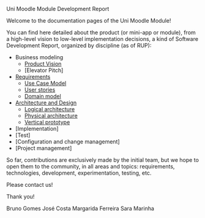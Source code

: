 Uni Moodle Module Development Report

Welcome to the documentation pages of the Uni Moodle Module!

You can find here detailed about the product (or mini-app or module), from a high-level vision to low-level implementation decisions, a kind of Software Development Report, organized by discipline (as of RUP):

* Business modeling 
  * [Product Vision](https://github.com/LEIC-ES-2021-22/3LEIC05T1/blob/main/docs/ProductVision.md)
  * [Elevator Pitch]
* [Requirements](https://github.com/LEIC-ES-2021-22/3LEIC05T1/blob/main/docs/requirements.md)
  * [Use Case Model](https://github.com/LEIC-ES-2021-22/3LEIC05T1/blob/main/docs/Diagrams/Use_case_model.drawio.png)
  * [User stories](https://github.com/LEIC-ES-2021-22/3LEIC05T1/blob/main/docs/requirements.md#User-stories)
  * [Domain model](https://github.com/LEIC-ES-2021-22/3LEIC05T1/blob/main/docs/Diagrams/Domain_model.drawio.png)
* [Architecture and Design](https://github.com/LEIC-ES-2021-22/3LEIC05T1/blob/main/docs/ArchitectureAndDesign.md)
  * [Logical architecture](https://github.com/LEIC-ES-2021-22/3LEIC05T1/blob/main/docs/Diagrams/Package_Diagram.drawio.png)
  * [Physical architecture](https://github.com/LEIC-ES-2021-22/3LEIC05T1/blob/main/docs/Diagrams/Physical_architecture.drawio.png)
  * [Vertical prototype](https://github.com/LEIC-ES-2021-22/3LEIC05T1/tree/main/docs/images/vertical_prototype)
* [Implementation]
* [Test]
* [Configuration and change management]
* [Project management]

So far, contributions are exclusively made by the initial team, but we hope to open them to the community, in all areas and topics: requirements, technologies, development, experimentation, testing, etc.

Please contact us!

Thank you!

Bruno Gomes
José Costa
Margarida Ferreira
Sara Marinha